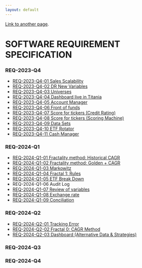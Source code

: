 ```yaml
---
layout: default
---
```

[Link to another page](./README.html).

# SOFTWARE REQUIREMENT SPECIFICATION
### REQ-2023-Q4
<ul>
<li><a href="#">REQ-2023-Q4-01 Sales Scalability </a></li>
<li><a href="#">REQ-2023-Q4-02 DR New Variables </a></li>
<li><a href="#">REQ-2023-Q4-03 Universes </a></li>
<li><a href="#">REQ-2023-Q4-04 Dashboard live in Titania </a></li>
<li><a href="#">REQ-2023-Q4-05 Account Manager </a></li>
<li><a href="#">REQ-2023-Q4-06 Front of funds </a></li>
<li><a href="#">REQ-2023-Q4-07 Score for tickers (Credit Rating) </a></li>
<li><a href="#">REQ-2023-Q4-08 Score for tickers (Scoring Machine) </a></li> 
<li><a href="#">REQ-2023-Q4-09 Data Sets </a></li> 
<li><a href="#">REQ-2023-Q4-10 ETF Rotator </a></li> 
<li><a href="#">REQ-2023-Q4-11 Cash Manager </a></li> 
</ul>

### REQ-2024-Q1
<ul>
<li><a href="#">REQ-2024-Q1-01 Fractality method: Historical CAGR </a></li>
<li><a href="#">REQ-2024-Q1-02 Fractality method: Golden + CAGR </a></li>
<li><a href="#">REQ-2024-Q1-03 Markowitz </a></li>
<li><a href="#">REQ-2024-Q1-04 Fractal 1: Rules </a></li>
<li><a href="#">REQ-2024-Q1-05 ETF Break Down</a></li>
<li><a [Link to another page](./README.html).>REQ-2024-Q1-06 Audit Log </a></li>
<li><a href="#">REQ-2024-Q1-07 Review of variables </a></li>
<li><a href="#">REQ-2024-Q1-08 Exchange rate </a></li>
<li><a href="#">REQ-2024-Q1-09 Conciliation </a></li>
</ul>

### REQ-2024-Q2
<ul>
<li><a href="#">REQ-2024-Q2-01 Tracking Error </a></li>
<li><a href="#">REQ-2024-Q2-02 Fractal 0: CAGR Method  </a></li>
<li><a href="#">REQ-2024-Q2-03 Dashboard (Alternative Data & Strategies) </a></li>
</ul>  

### REQ-2024-Q3

### REQ-2024-Q4



